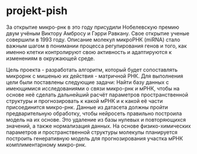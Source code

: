 # projekt-pish
За открытие микро-рнк в это году присудили Нобелевскую премию двум учёным Виктору Амбросу и Гэрри Равкану. 
Свое открытие ученые совершили в 1993 году. Описание молекул микроРНК (miRNA) стало важным шагом в понимании процесса регулирования генов и того, как именно клетки контролируют свою активность и адаптируются к изменениям в окружающей среде.

Цель проекта - разработать алгоритм, который будет сопоставлять микрорнк с мишенью их действия - матричной РНК. 
Для выполнения цели были поставлены следующие задачи:
Найти базу данных с имеющимися исследованиями о связи микро-рнк и мРНК, чтобы на основе неё сделать дальнейший расчёт параметров пространственной структуры и прогнозировать к какой мРНК и к какой её части присоединится микро-рнк. 
Данные из датасета должны пройти предварительную обработку, чтобы нейросеть правильно построила модель на их основе. Это удаление из базы нулевых и повторяющихся значений, а также нормализация данных. 
На основе физико-химических параметров и пространственной структуры молекулы планируется построить генеративную модель для прогнозирования участка мРНК комплиментарному микро-рнк.
